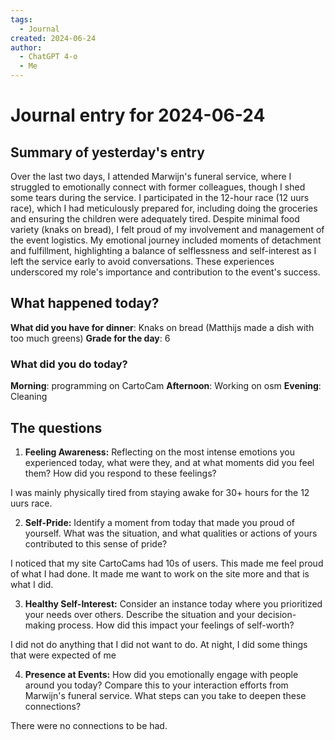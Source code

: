 ```yaml
---
tags:
  - Journal
created: 2024-06-24
author:
  - ChatGPT 4-o
  - Me
---
```

# Journal entry for 2024-06-24

## Summary of yesterday's entry

Over the last two days, I attended Marwijn's funeral service, where I struggled to emotionally connect with former colleagues, though I shed some tears during the service. I participated in the 12-hour race (12 uurs race), which I had meticulously prepared for, including doing the groceries and ensuring the children were adequately tired. Despite minimal food variety (knaks on bread), I felt proud of my involvement and management of the event logistics. My emotional journey included moments of detachment and fulfillment, highlighting a balance of selflessness and self-interest as I left the service early to avoid conversations. These experiences underscored my role's importance and contribution to the event's success.

## What happened today?

**What did you have for dinner**: Knaks on bread (Matthijs made a dish with too much greens)
**Grade for the day**: 6
### What did you do today?

**Morning**: programming on CartoCam
**Afternoon**: Working on osm
**Evening**: Cleaning
## The questions

1. **Feeling Awareness:** Reflecting on the most intense emotions you experienced today, what were they, and at what moments did you feel them? How did you respond to these feelings?

I was mainly physically tired from staying awake for 30+ hours for the 12 uurs race.

2. **Self-Pride:** Identify a moment from today that made you proud of yourself. What was the situation, and what qualities or actions of yours contributed to this sense of pride?

I noticed that my site CartoCams had 10s of users. This made me feel proud of what I had done.
It made me want to work on the site more and that is what I did.


3. **Healthy Self-Interest:** Consider an instance today where you prioritized your needs over others. Describe the situation and your decision-making process. How did this impact your feelings of self-worth?

I did not do anything that I did not want to do. At night, I did some things that were expected of me


4. **Presence at Events:** How did you emotionally engage with people around you today? Compare this to your interaction efforts from Marwijn's funeral service. What steps can you take to deepen these connections?

There were no connections to be had.